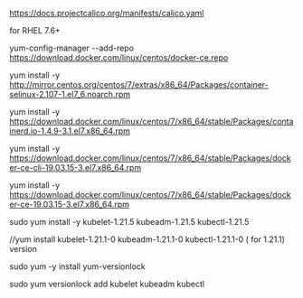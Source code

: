 
https://docs.projectcalico.org/manifests/calico.yaml 

for RHEL 7.6+ 

yum-config-manager --add-repo https://download.docker.com/linux/centos/docker-ce.repo

yum install -y http://mirror.centos.org/centos/7/extras/x86_64/Packages/container-selinux-2.107-1.el7_6.noarch.rpm

yum install -y https://download.docker.com/linux/centos/7/x86_64/stable/Packages/containerd.io-1.4.9-3.1.el7.x86_64.rpm

yum install -y  https://download.docker.com/linux/centos/7/x86_64/stable/Packages/docker-ce-cli-19.03.15-3.el7.x86_64.rpm

yum install -y  https://download.docker.com/linux/centos/7/x86_64/stable/Packages/docker-ce-19.03.15-3.el7.x86_64.rpm

sudo yum install -y kubelet-1.21.5 kubeadm-1.21.5 kubectl-1.21.5 


//yum install kubelet-1.21.1-0 kubeadm-1.21.1-0 kubectl-1.21.1-0 ( for 1.21.1) version

sudo yum -y install yum-versionlock

sudo yum versionlock add kubelet kubeadm kubectl
